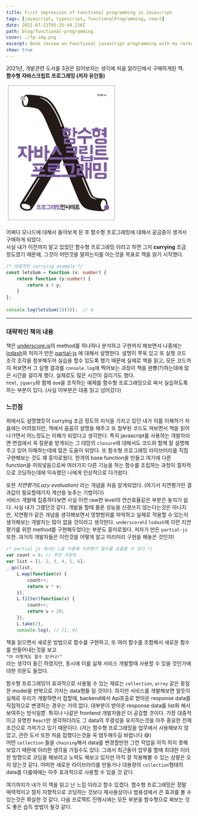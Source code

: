 ```yaml
---
title: First impression of Functional programming in Javascript 
tags: [javascript, typescript, functionalProgramming, react]
date: 2021-07-21T05:25:44.226Z
path: blog/functional-programming
cover: ./fp-img.png
excerpt: Book review on Functional javascript programming with my reckoning.
show: true
---
```


2021년, 개발관련 도서를 3권은 읽어보자는 생각에 처음 알라딘에서 구매하게된 책.   
**함수형 자바스크립트 프로그래밍 (저자 유인동)**  

![](./book-cover1.png)

어쩌다 모나드에 대해서 들어보게 된 후 함수형 프로그래밍에 대해서 궁금증이 생겨서 구매하게 되었다.  
사실 내가 이전까지 알고 있었던 함수형 프로그래밍 이라고 하면 그저 **currying** 조금 정도였기 때문에, 그것이 어떤것을 말하는지를 아는것을 목표로 책을 읽기 시작했다.

```typescript
/* 대표적인 currying example */
const letsSum = function (x: number) {
    return function (y:number) {
        return x + y;
    }
};

console.log(letsSum(1)(3));  // 4
```
---

### 대략적인 책의 내용
책은 [underscore.js](https://underscorejs.org/)의 method를 하나하나 분석하고 구현까지 해보면서 나중에는 [lodash](https://lodash.com/)와 저자가 만든 [partial-js](https://marpple.github.io/partial.js/) 에 대해서 설명한다.
설명이 쭈욱 있고 또 실행 코드 조각 조각을 첨부해두어 실습을 할수 있도록 했기 때문에 실제로 책을 읽고, 모든 코드까지 쳐보면서 그 실행 결과를 `console.log`에 찍어보는 과정이 책을 완뽕(?)하는데에 많은 시간을 걸리게 했다. 실제로도 많은 시간이 걸리기도 했다.  
`html`, `jquery`와 함께 `dom`을 조작하는 예제를 함수형 프로그래밍으로 짜서 실습하도록 하는 부분이 있다. (사실 이부분은 대충 읽고 넘어갔다) 


### 느낀점 
위에서도 설명했듯이 currying 조금 정도의 지식을 가지고 있던 내가 이를 이해하기 처음에는 어려웠지만, 책에서 꼼꼼히 설명을 해주고 또 첨부된 코드도 쳐보면서 책을 읽어나가면서 어느정도는 이해가 되었다고 생각한다.
특히 javascript를 사용하는 개발자라면 면접에서 꼭 질문을 받게되는 그 대망의 `closure`에 대해서도 코드와 함께 잘 설명해주고 있어 이해하는데에 많은 도움이 되었다. 또 함수형 프로그래밍 라이브러리를 직접 구현해보는 것도 꽤 흥미로웠다. 한개의 base function을 만들고 여기에 다른 function을 끼워넣음으로써 여러가지 다른 기능을 하는 함수를 조립하는 과정이 절차적으로 코딩하는데에 익숙했던 나에게 인상적으로 다가왔다.  

또한 *지연평가(Lazy evaluation)* 라는 개념을 처음 알게되었다.
(여기서 지연평가란 결과값이 필요할때가지 계산을 늦추는 기법이다)   
서비스 개발에 집중하다보면 사실 이런 raw한 level의 연산효율같은 부분은 놓치기 쉽다. 사실 내가 그랬던것 같다. 개발을 할때 물론 성능을 신경쓰지 않는다는것은 아니지만, 지연평가 같은 개념을 생각해보면서 영향범위를 파악하고 실제로 적용할 수 있는지 생각해보는 개발자는 많이 없을 것이라고 생각한다.
`underscore`나 `lodash`에 이런 지연평가를 위한 method를 구현해두었다는 부분도 흥미로웠다. 저자가 만든 `partial-js`또한. 과거의 개발자들은 이런것을 어떻게 알고 미리미리 구현을 해놓은 것인지!  
```typescript
/* partial js 에서는 L을 이용해 지연평가 함수를 호출할 수 있다 */
var count = 0; // 루프 카운트
var list = [1, 2, 3, 4, 5, 6];
_.go(list,
	L.map(function(v) {
		count++;
		return v * v;
	}),
	L.filter(function(v) {
		count++;
		return v < 20;
	}),
	L.take(2),
	console.log); // [1, 4]
```


책을 읽으면서 새로운 방법으로 함수를 구현하고, 또 여러 함수를 조합해서 새로운 함수를 만들어내는것을 보고  
`"아 이렇게도 할수 있구나!"`  
라는 생각이 들긴 하였지만, 동시에 이를 실제 서비스 개발할때 사용할 수 있을 것인가에 대한 의문도 들었다.  

함수형 프로그래밍이 효과적으로 사용될 수 있는 재료는 `collection`, `array` 같은 동일한 model을 반복으로 가지는 data형들 일 것이다. 하지만 서비스를 개발해보면 알듯이 실제로 우리가 개발하면서 접할때, backend에서 Api호출로 받아온 response data를 직접적으로 변경하는 경우는 거의 없다. 대부분이 받아온 response data를 list화 해서 보여주는 방식일뿐. 
특히나 나같은 frontend 개발자들은 더 공감할 것이다. 가장 대중적이고 유명한 `React`만 생각하더라도 그 data의 무결성을 유지하는것을 아주 중요한 전제조건으로 가져가고 있기 때문이다. (저는 함수형 프로그래밍을 업무에서 사용해보지 않았고, 관련 도서 또한  처음 접했다는것을 꼭 염두해두길 바랍니다 😅)  
어떤 `collection` 들을 `chaining`해서 data를 변경할만한 그런 작업을 아직 하지 못해보았기 때문에 이러한 생각을 가질수도 있다. 그래서 최근들어 업무를 할때 최대한 이러한 방향으로 코딩을 해보려고 노력도 해보고 있지만 아직 잘 적용해볼 수 있는 상황은 오지 않는것 같다.
어떠한 새로운 라이브러리를 만들거나 대용량의 `collection`형태의 data를 다룰때에는 아주 효과적으로 사용할 수 있을 것 같다.  

여기까지가 내가 이 책을 읽고 난 느낌 이라고 할수 있겠다. 함수형 프로그래밍은 정말 매력적이고 절차 지향적으로 코딩하는 것보다 재사용성이나 범용성에서 큰 효과를 볼 수 있는것은 확실한 것 같다. 다음 프로젝트 진행시에는 모든 부분을 함수형으로 짜보는 것도 좋은 습득 방법이 될것 같다.

